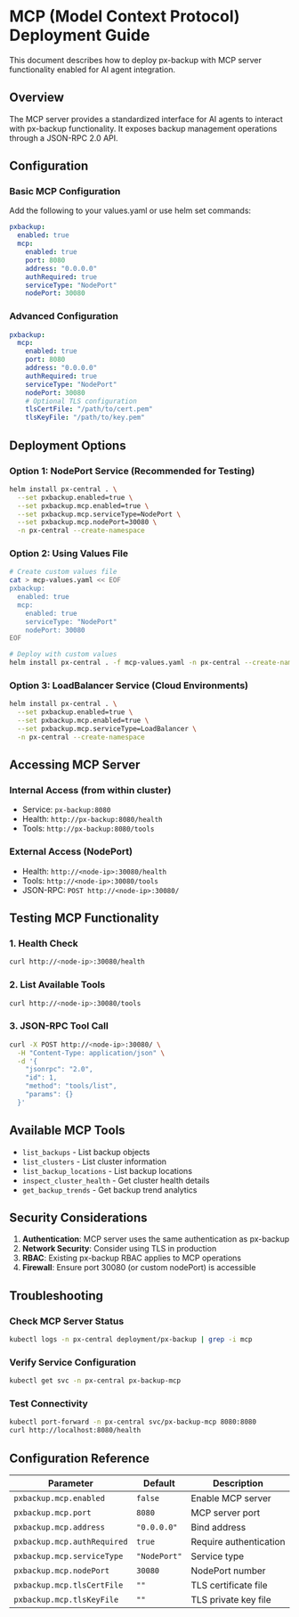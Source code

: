 # MCP (Model Context Protocol) Deployment Guide

This document describes how to deploy px-backup with MCP server functionality enabled for AI agent integration.

## Overview

The MCP server provides a standardized interface for AI agents to interact with px-backup functionality. It exposes backup management operations through a JSON-RPC 2.0 API.

## Configuration

### Basic MCP Configuration

Add the following to your values.yaml or use helm set commands:

```yaml
pxbackup:
  enabled: true
  mcp:
    enabled: true
    port: 8080
    address: "0.0.0.0"
    authRequired: true
    serviceType: "NodePort"
    nodePort: 30080
```

### Advanced Configuration

```yaml
pxbackup:
  mcp:
    enabled: true
    port: 8080
    address: "0.0.0.0"
    authRequired: true
    serviceType: "NodePort"
    nodePort: 30080
    # Optional TLS configuration
    tlsCertFile: "/path/to/cert.pem"
    tlsKeyFile: "/path/to/key.pem"
```

## Deployment Options

### Option 1: NodePort Service (Recommended for Testing)

```bash
helm install px-central . \
  --set pxbackup.enabled=true \
  --set pxbackup.mcp.enabled=true \
  --set pxbackup.mcp.serviceType=NodePort \
  --set pxbackup.mcp.nodePort=30080 \
  -n px-central --create-namespace
```

### Option 2: Using Values File

```bash
# Create custom values file
cat > mcp-values.yaml << EOF
pxbackup:
  enabled: true
  mcp:
    enabled: true
    serviceType: "NodePort"
    nodePort: 30080
EOF

# Deploy with custom values
helm install px-central . -f mcp-values.yaml -n px-central --create-namespace
```

### Option 3: LoadBalancer Service (Cloud Environments)

```bash
helm install px-central . \
  --set pxbackup.enabled=true \
  --set pxbackup.mcp.enabled=true \
  --set pxbackup.mcp.serviceType=LoadBalancer \
  -n px-central --create-namespace
```

## Accessing MCP Server

### Internal Access (from within cluster)
- Service: `px-backup:8080`
- Health: `http://px-backup:8080/health`
- Tools: `http://px-backup:8080/tools`

### External Access (NodePort)
- Health: `http://<node-ip>:30080/health`
- Tools: `http://<node-ip>:30080/tools`
- JSON-RPC: `POST http://<node-ip>:30080/`

## Testing MCP Functionality

### 1. Health Check
```bash
curl http://<node-ip>:30080/health
```

### 2. List Available Tools
```bash
curl http://<node-ip>:30080/tools
```

### 3. JSON-RPC Tool Call
```bash
curl -X POST http://<node-ip>:30080/ \
  -H "Content-Type: application/json" \
  -d '{
    "jsonrpc": "2.0",
    "id": 1,
    "method": "tools/list",
    "params": {}
  }'
```

## Available MCP Tools

- `list_backups` - List backup objects
- `list_clusters` - List cluster information
- `list_backup_locations` - List backup locations
- `inspect_cluster_health` - Get cluster health details
- `get_backup_trends` - Get backup trend analytics

## Security Considerations

1. **Authentication**: MCP server uses the same authentication as px-backup
2. **Network Security**: Consider using TLS in production
3. **RBAC**: Existing px-backup RBAC applies to MCP operations
4. **Firewall**: Ensure port 30080 (or custom nodePort) is accessible

## Troubleshooting

### Check MCP Server Status
```bash
kubectl logs -n px-central deployment/px-backup | grep -i mcp
```

### Verify Service Configuration
```bash
kubectl get svc -n px-central px-backup-mcp
```

### Test Connectivity
```bash
kubectl port-forward -n px-central svc/px-backup-mcp 8080:8080
curl http://localhost:8080/health
```

## Configuration Reference

| Parameter | Default | Description |
|-----------|---------|-------------|
| `pxbackup.mcp.enabled` | `false` | Enable MCP server |
| `pxbackup.mcp.port` | `8080` | MCP server port |
| `pxbackup.mcp.address` | `"0.0.0.0"` | Bind address |
| `pxbackup.mcp.authRequired` | `true` | Require authentication |
| `pxbackup.mcp.serviceType` | `"NodePort"` | Service type |
| `pxbackup.mcp.nodePort` | `30080` | NodePort number |
| `pxbackup.mcp.tlsCertFile` | `""` | TLS certificate file |
| `pxbackup.mcp.tlsKeyFile` | `""` | TLS private key file |
